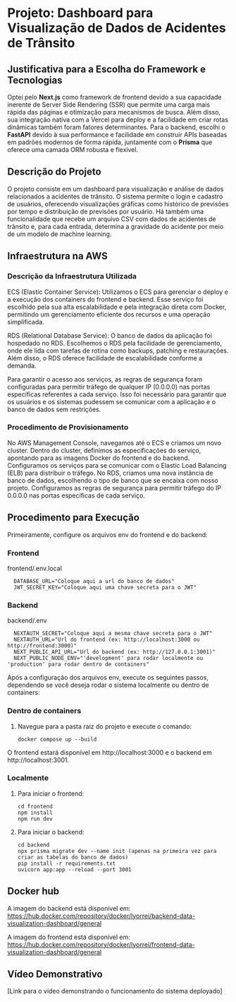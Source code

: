 # Projeto: Dashboard para Visualização de Dados de Acidentes de Trânsito

## Justificativa para a Escolha do Framework e Tecnologias

Optei pelo **Next.js** como framework de frontend devido a sua capacidade inerente de Server Side Rendering (SSR) que permite uma carga mais rápida das páginas e otimização para mecanismos de busca. Além disso, sua integração nativa com a Vercel para deploy e a facilidade em criar rotas dinâmicas também foram fatores determinantes. Para o backend, escolhi o **FastAPI** devido à sua performance e facilidade em construir APIs baseadas em padrões modernos de forma rápida, juntamente com o **Prisma** que oferece uma camada ORM robusta e flexível.

## Descrição do Projeto

O projeto consiste em um dashboard para visualização e análise de dados relacionados a acidentes de trânsito. O sistema permite o login e cadastro de usuários, oferecendo visualizações gráficas como histórico de previsões por tempo e distribuição de previsões por usuário. Há também uma funcionalidade que recebe um arquivo CSV com dados de acidentes de trânsito e, para cada entrada, determina a gravidade do acidente por meio de um modelo de machine learning.

## Infraestrutura na AWS

### Descrição da Infraestrutura Utilizada
ECS (Elastic Container Service): Utilizamos o ECS para gerenciar o deploy e a execução dos containers do frontend e backend. Esse serviço foi escolhido pela sua alta escalabilidade e pela integração direta com Docker, permitindo um gerenciamento eficiente dos recursos e uma operação simplificada.

RDS (Relational Database Service): O banco de dados da aplicação foi hospedado no RDS. Escolhemos o RDS pela facilidade de gerenciamento, onde ele lida com tarefas de rotina como backups, patching e restaurações. Além disso, o RDS oferece facilidade de escalabilidade conforme a demanda.

Para garantir o acesso aos serviços, as regras de segurança foram configuradas para permitir tráfego de qualquer IP (0.0.0.0) nas portas específicas referentes a cada serviço. Isso foi necessário para garantir que os usuários e os sistemas pudessem se comunicar com a aplicação e o banco de dados sem restrições.

### Procedimento de Provisionamento
No AWS Management Console, navegamos até o ECS e criamos um novo cluster.
Dentro do cluster, definimos as especificações do serviço, apontando para as imagens Docker do frontend e do backend.
Configuramos os serviços para se comunicar com o Elastic Load Balancing (ELB) para distribuir o tráfego.
No RDS, criamos uma nova instância de banco de dados, escolhendo o tipo de banco que se encaixa com nosso projeto.
Configuramos as regras de segurança para permitir tráfego do IP 0.0.0.0 nas portas específicas de cada serviço.

## Procedimento para Execução

Primeiramente, configure os arquivos env do frontend e do backend:

### Frontend
frontend/.env.local
```
  DATABASE_URL="Coloque aqui a url do banco de dados"
  JWT_SECRET_KEY="Coloque aqui uma chave secreta para o JWT"
```

### Backend
backend/.env
```
  NEXTAUTH_SECRET="Coloque aqui a mesma chave secreta para o JWT"
  NEXTAUTH_URL="Url do frontend (ex: http://localhost:3000 ou http://frontend:3000)"
  NEXT_PUBLIC_API_URL="Url do backend (ex: http://127.0.0.1:3001)"
  NEXT_PUBLIC_NODE_ENV="'development' para rodar localmente ou 'production' para rodar dentro de containers"
```

Após a configuração dos arquivos env, execute os seguintes passos, dependendo se você deseja rodar o sistema localmente ou dentro de containers:

### Dentro de containers
1. Navegue para a pasta raiz do projeto e execute o comando:
   ```
   docker compose up --build
   ```
O frontend estará disponível em http://localhost:3000 e o backend em http://localhost:3001.

### Localmente
1. Para iniciar o frontend:
   ```
   cd frontend
   npm install
   npm run dev
   ```

2. Para iniciar o backend:
   ```
   cd backend
   npx prisma migrate dev --name init (apenas na primeira vez para criar as tabelas do banco de dados)
   pip install -r requirements.txt
   uvicorn app:app --reload --port 3001
   ```

## Docker hub
A imagem do backend está disponível em: https://hub.docker.com/repository/docker/lyorrei/backend-data-visualization-dashboard/general

A imagem do frontend está disponível em: https://hub.docker.com/repository/docker/lyorrei/frontend-data-visualization-dashboard/general

## Vídeo Demonstrativo

[Link para o vídeo demonstrando o funcionamento do sistema deployado]